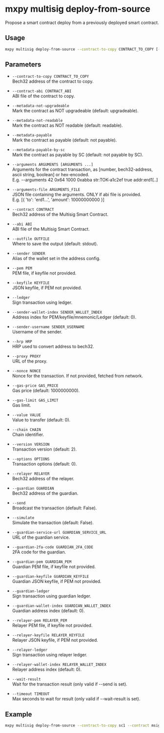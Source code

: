 # mxpy multisig deploy-from-source

Propose a smart contract deploy from a previously deployed smart contract.

## Usage

```bash
mxpy multisig deploy-from-source --contract-to-copy CONTRACT_TO_COPY [--contract-abi CONTRACT_ABI] [--arguments ARGUMENTS ...] [options]
```

## Parameters

- `--contract-to-copy CONTRACT_TO_COPY`  
  Bech32 address of the contract to copy.

- `--contract-abi CONTRACT_ABI`  
  ABI file of the contract to copy.

- `--metadata-not-upgradeable`  
  Mark the contract as NOT upgradeable (default: upgradeable).

- `--metadata-not-readable`  
  Mark the contract as NOT readable (default: readable).

- `--metadata-payable`  
  Mark the contract as payable (default: not payable).

- `--metadata-payable-by-sc`  
  Mark the contract as payable by SC (default: not payable by SC).

- `--arguments ARGUMENTS [ARGUMENTS ...]`  
  Arguments for the contract transaction, as [number, bech32-address, ascii string, boolean] or hex-encoded.  
  E.g. --arguments 42 0x64 1000 0xabba str:TOK-a1c2ef true addr:erd1[..]

- `--arguments-file ARGUMENTS_FILE`  
  JSON file containing the arguments. ONLY if abi file is provided.  
  E.g. [{ 'to': 'erd1...', 'amount': 10000000000 }]

- `--contract CONTRACT`  
  Bech32 address of the Multisig Smart Contract.

- `--abi ABI`  
  ABI file of the Multisig Smart Contract.

- `--outfile OUTFILE`  
  Where to save the output (default: stdout).

- `--sender SENDER`  
  Alias of the wallet set in the address config.

- `--pem PEM`  
  PEM file, if keyfile not provided.

- `--keyfile KEYFILE`  
  JSON keyfile, if PEM not provided.

- `--ledger`  
  Sign transaction using ledger.

- `--sender-wallet-index SENDER_WALLET_INDEX`  
  Address index for PEM/keyfile/mnemonic/Ledger (default: 0).

- `--sender-username SENDER_USERNAME`  
  Username of the sender.

- `--hrp HRP`  
  HRP used to convert address to bech32.

- `--proxy PROXY`  
  URL of the proxy.

- `--nonce NONCE`  
  Nonce for the transaction. If not provided, fetched from network.

- `--gas-price GAS_PRICE`  
  Gas price (default: 1000000000).

- `--gas-limit GAS_LIMIT`  
  Gas limit.

- `--value VALUE`  
  Value to transfer (default: 0).

- `--chain CHAIN`  
  Chain identifier.

- `--version VERSION`  
  Transaction version (default: 2).

- `--options OPTIONS`  
  Transaction options (default: 0).

- `--relayer RELAYER`  
  Bech32 address of the relayer.

- `--guardian GUARDIAN`  
  Bech32 address of the guardian.

- `--send`  
  Broadcast the transaction (default: False).

- `--simulate`  
  Simulate the transaction (default: False).

- `--guardian-service-url GUARDIAN_SERVICE_URL`  
  URL of the guardian service.

- `--guardian-2fa-code GUARDIAN_2FA_CODE`  
  2FA code for the guardian.

- `--guardian-pem GUARDIAN_PEM`  
  Guardian PEM file, if keyfile not provided.

- `--guardian-keyfile GUARDIAN_KEYFILE`  
  Guardian JSON keyfile, if PEM not provided.

- `--guardian-ledger`  
  Sign transaction using guardian ledger.

- `--guardian-wallet-index GUARDIAN_WALLET_INDEX`  
  Guardian address index (default: 0).

- `--relayer-pem RELAYER_PEM`  
  Relayer PEM file, if keyfile not provided.

- `--relayer-keyfile RELAYER_KEYFILE`  
  Relayer JSON keyfile, if PEM not provided.

- `--relayer-ledger`  
  Sign transaction using relayer ledger.

- `--relayer-wallet-index RELAYER_WALLET_INDEX`  
  Relayer address index (default: 0).

- `--wait-result`  
  Wait for the transaction result (only valid if --send is set).

- `--timeout TIMEOUT`  
  Max seconds to wait for result (only valid if --wait-result is set).

## Example

```bash
mxpy multisig deploy-from-source --contract-to-copy sc1 --contract msig1 --sender alice --send

